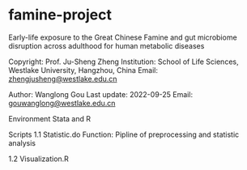 # famine-project
Early-life exposure to the Great Chinese Famine and gut microbiome disruption across adulthood for human metabolic diseases

Copyright: Prof. Ju-Sheng Zheng Institution: School of Life Sciences, Westlake University, Hangzhou, China Email: zhengjusheng@westlake.edu.cn

Author: Wanglong Gou
Last update: 2022-09-25 Email: gouwanglong@westlake.edu.cn

Environment Stata and R 

Scripts
1.1 Statistic.do Function: Pipline of preprocessing and statistic analysis

1.2 Visualization.R 


